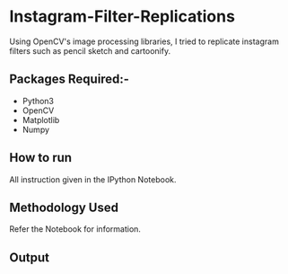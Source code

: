 # Instagram-Filter-Replications
Using OpenCV's image processing libraries, I tried to replicate instagram filters such as pencil sketch and cartoonify.

## Packages Required:-

- Python3
- OpenCV
- Matplotlib
- Numpy

## How to run

All instruction given in the IPython Notebook.

## Methodology Used

Refer the Notebook for information.

## Output
